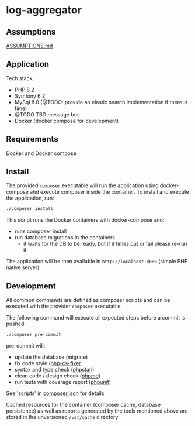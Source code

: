 # log-aggregator

## Assumptions 

[ASSUMPTIONS.md](ASSUMPTIONS.md)

## Application

Tech stack:
- PHP 8.2
- Symfony 6.2
- MySql 8.0 (@TODO: provide an elastic search implementation if there is time)
- @TODO TBD message bus
- Docker (docker compose for development)

## Requirements

Docker and Docker compose
 
## Install

The provided `composer` executable will run the application using docker-compose ahd execute composer inside
the container. To install and execute the application, run:

```bash
./composer install
```

This script runs the Docker containers with docker-compose and:
 - runs composer install 
 - run database migrations in the containers 
   - it waits for the DB to be ready, but if it times out or fail please re-run it
 
The application will be then available in `http://localhost:8080` (simple PHP native server)

## Development

All common commands are defined as composer scripts and can be executed with the provider `composer` executable

The following command will execute all expected steps before a commit is pushed:

```bash
./composer pre-commit
```

pre-commit will: 
 - update the database (migrate)
 - fix code style ([php-cs-fixer](.php-cs-fixer.dist.php)
 - syntax and type check ([phpstan](phpstan.neon.dist))
 - clean code / design check ([phpmd](phpmd.xml))
 - run tests with coverage report ([phpunit](phpunit.xml))

See 'scripts' in [composer.json](composer.json) for details

Cached resources for the container (composer cache, database persistence) as well as reports generated by the tools
mentioned above are stored in the unversioned `/var/cache` directory


